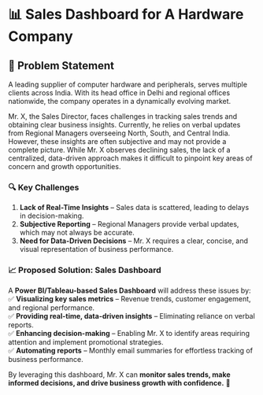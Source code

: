 # 📊 Sales Dashboard for A Hardware Company  

## 🚀 Problem Statement  

A leading supplier of computer hardware and peripherals, serves multiple clients across India. With its head office in Delhi and regional offices nationwide, the company operates in a dynamically evolving market.  

Mr. X, the Sales Director, faces challenges in tracking sales trends and obtaining clear business insights. Currently, he relies on verbal updates from Regional Managers overseeing North, South, and Central India. However, these insights are often subjective and may not provide a complete picture. While Mr. X observes declining sales, the lack of a centralized, data-driven approach makes it difficult to pinpoint key areas of concern and growth opportunities.  

### 🔍 Key Challenges  
1. **Lack of Real-Time Insights** – Sales data is scattered, leading to delays in decision-making.  
2. **Subjective Reporting** – Regional Managers provide verbal updates, which may not always be accurate.  
3. **Need for Data-Driven Decisions** – Mr. X requires a clear, concise, and visual representation of business performance.  

### 📈 Proposed Solution: Sales Dashboard  
A **Power BI/Tableau-based Sales Dashboard** will address these issues by:  
✅ **Visualizing key sales metrics** – Revenue trends, customer engagement, and regional performance.  
✅ **Providing real-time, data-driven insights** – Eliminating reliance on verbal reports.  
✅ **Enhancing decision-making** – Enabling Mr. X to identify areas requiring attention and implement promotional strategies.  
✅ **Automating reports** – Monthly email summaries for effortless tracking of business performance.  

By leveraging this dashboard, Mr. X can **monitor sales trends, make informed decisions, and drive business growth with confidence.** 🚀  
